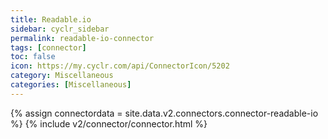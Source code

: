 ```yaml
---
title: Readable.io
sidebar: cyclr_sidebar
permalink: readable-io-connector
tags: [connector]
toc: false
icon: https://my.cyclr.com/api/ConnectorIcon/5202
category: Miscellaneous
categories: [Miscellaneous]
---
```

{% assign connectordata = site.data.v2.connectors.connector-readable-io %}
{% include v2/connector/connector.html %}	